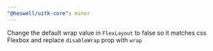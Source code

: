```yaml
---
"@heswell/uitk-core": minor
---
```


Change the default wrap value in `FlexLayout` to false so it matches css Flexbox and replace `disableWrap` prop with `wrap`
